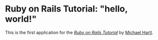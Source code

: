 # Ruby on Rails Tutorial: "hello, world!"

This is the first application for the
[*Ruby on Rails Tutorial*](http://www.railstutorial.org/)
by [Michael Hartl](http://ww.michaelhartl.com/).
